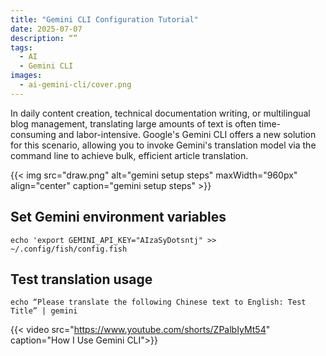```yaml
---
title: "Gemini CLI Configuration Tutorial"
date: 2025-07-07
description: “”
tags:
  - AI
  - Gemini CLI
images:
  - ai-gemini-cli/cover.png
---
```

In daily content creation, technical documentation writing, or multilingual blog management, translating large amounts of text is often time-consuming and labor-intensive. Google's Gemini CLI offers a new solution for this scenario, allowing you to invoke Gemini's translation model via the command line to achieve bulk, efficient article translation.

{{< img src="draw.png" alt="gemini setup steps" maxWidth="960px" align="center" caption="gemini setup steps" >}}
## Set Gemini environment variables
`echo 'export GEMINI_API_KEY="AIzaSyDotsntj" >> ~/.config/fish/config.fish`
## Test translation usage
`echo “Please translate the following Chinese text to English: Test Title” | gemini`

{{< video src="https://www.youtube.com/shorts/ZPalbIyMt54" caption="How I Use Gemini CLI">}}